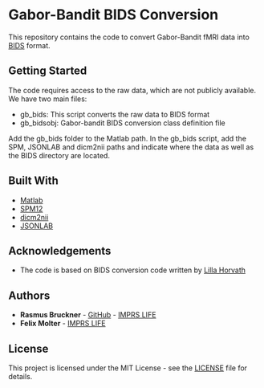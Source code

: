 # Gabor-Bandit BIDS Conversion

This repository contains the code to convert Gabor-Bandit fMRI data into [BIDS](http://bids.neuroimaging.io) format.

## Getting Started

The code requires access to the raw data, which are not publicly available. We have two main files:

* gb_bids: This script converts the raw data to BIDS format
* gb_bidsobj: Gabor-bandit BIDS conversion class definition file

Add the gb_bids folder to the Matlab path. In the gb_bids script, add the SPM, JSONLAB and dicm2nii paths and indicate where the data as well as the BIDS directory are located. 

## Built With

* [Matlab](https://de.mathworks.com/products/matlab.html)
* [SPM12](https://www.fil.ion.ucl.ac.uk/spm/software/spm12/)
* [dicm2nii](https://de.mathworks.com/matlabcentral/fileexchange/42997-xiangruili-dicm2nii)
* [JSONLAB](https://de.mathworks.com/matlabcentral/fileexchange/33381-jsonlab-a-toolbox-to-encode-decode-json-files)

## Acknowledgements

* The code is based on BIDS conversion code written by [Lilla Horvath](https://www.ewi-psy.fu-berlin.de/einrichtungen/arbeitsbereiche/computational_cogni_neurosc/people/horvath/index.html)

## Authors

* **Rasmus Bruckner** - [GitHub](https://github.com/rasmusbruckner) - [IMPRS LIFE](https://www.imprs-life.mpg.de/de/people/rasmus-bruckner)
* **Felix Molter** - [IMPRS LIFE](https://www.imprs-life.mpg.de/de/people/felix-molter)

## License

This project is licensed under the MIT License - see the [LICENSE](LICENSE) file for details.
